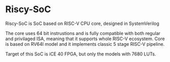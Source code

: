 # Riscy-SoC
Riscy-SoC is SoC based on RISC-V CPU core, designed in SystemVerilog

The core uses 64 bit instrustions and is fully compatible with both regular and privilaged ISA, meaning that it supports whole RISC-V ecosystem. Core is based on RV64I model and it implements classic 5 stage RISC-V pipeline.

Target of this SoC is iCE 40 FPGA, but only the models with 7680 LUTs.
